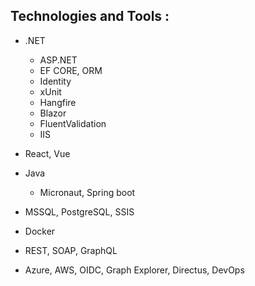 ## Technologies and Tools : 

- .NET
    - ASP.NET 
    - EF CORE, ORM
    - Identity
    - xUnit
    - Hangfire
    - Blazor
    - FluentValidation
    - IIS
- React, Vue
- Java
    - Micronaut, Spring boot

- MSSQL, PostgreSQL, SSIS
- Docker
- REST, SOAP, GraphQL
- Azure, AWS, OIDC, Graph Explorer, Directus, DevOps
